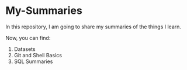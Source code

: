 # My-Summaries
In this repository, I am going to share my summaries of the things I learn.

Now, you can find:
1. Datasets
2. Git and Shell Basics
3. SQL Summaries
